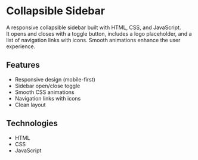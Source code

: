 # Collapsible Sidebar

A responsive collapsible sidebar built with HTML, CSS, and JavaScript.  
It opens and closes with a toggle button, includes a logo placeholder, and a list of navigation links with icons. Smooth animations enhance the user experience.

## Features
- Responsive design (mobile-first)
- Sidebar open/close toggle
- Smooth CSS animations
- Navigation links with icons
- Clean layout

## Technologies
- HTML
- CSS
- JavaScript


